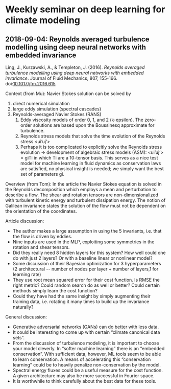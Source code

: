 # Weekly seminar on deep learning for climate modeling


## 2018-09-04: Reynolds averaged turbulence modelling using deep neural networks with embedded invariance

Ling, J., Kurzawski, A., & Templeton, J. (2016).
_Reynolds averaged turbulence modelling using deep neural networks with embedded invariance_.
Journal of Fluid Mechanics, 807, 155-166. doi:[10.1017/jfm.2016.615](https://doi.org/10.1017/jfm.2016.615)

Context (from Mu): Navier Stokes solution can be solved by 
1. direct numerical simulation
1.	large eddy simulation (spectral cascades)
1.	Reynolds-averaged Navier Stokes (RANS) 
    1.	Eddy viscosity models of order 0, 1, and 2 (k-epsilon). The zero-order solutions are based upon the Boussinesq approximate
        for turbulence. 
    1.	Reynolds stress models that solve the time evolution of the Reynolds stress <ui’uj’>
    1.	Perhaps it is too complicated to explicitly solve the Reynolds stress evolution → development of algebraic stress models (ASM):
        <ui’uj’> = giTi in which Ti are a 10-tensor basis. This serves as a nice test model for machine learning in fluid dynamics as
        conservation laws are satisfied, no physical insight is needed; we simply want the best set of parameters gi.

Overview (from Tom): 
In the article the Navier Stokes equation is solved in the Reynolds decomposition which employs a mean and perturbation to describe
a flow. The shear and rotation tensors are non-dimensionalized with turbulent kinetic energy and turbulent dissipation energy.
The notion of Galilean invariance states the solution of the flow must not be dependent on the orientation of the coordinates.

Article discussion: 
-	The author makes a large assumption in using the 5 invariants, i.e. that the flow is driven by eddies.
-	Nine inputs are used in the MLP, exploiting some symmetries in the rotation and shear tensors.
-	Did they really need 8 hidden layers for this system? How well could one do with just 2 layers?
  Or with a baseline linear or nonlinear model?
-	Some discussion of their Bayesian optimization for 3 hyperparameters
  (2 architectural -- number of nodes per layer + number of layers,1 for learning rate) 
-	They use root mean squared error for their cost function. Is RMSE the right metric?
  Could random search do as well or better? Could certain methods simply learn the cost function?
-	Could they have had the same insight by simply augmenting their training data, i.e. rotating it many times to
  build up the invariance naturally?

General discussion:
-	Generative adversarial networks (GANs) can do better with less data.
-	It could be interesting to come up with certain “climate canonical data sets”.
-	From the discussion of turbulence modeling, it is important to choose your model cleverly. In “softer machine learning” there is an “embedded conservation”. With sufficient data, however, ML tools seem to be able to learn conservation. A means of accelerating this “conservation learning” could be to heavily penalize non-conservation by the model.
-	Spectral energy fluxes could be a useful measure for the cost function. A given architecture may also be more successful in Fourier space.
-	It is worthwhile to think carefully about the best data for these tools.
